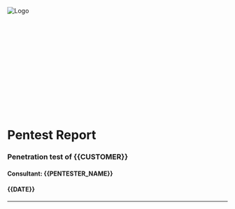 ![Logo](https://drive.google.com/file/d/1tzMPwocKw_YtqpZtwNXwr7HtFIfgHMca/view?usp=sharing)
<br>
<br>
<br>
<br>
<br>
<br>
<br>
<br>
<br>
<br>
<br>
<br>
<br>
<br>
# Pentest Report
### Penetration test of **{{CUSTOMER}}**
#### Consultant: {{PENTESTER_NAME}}
#### {{DATE}}

___
